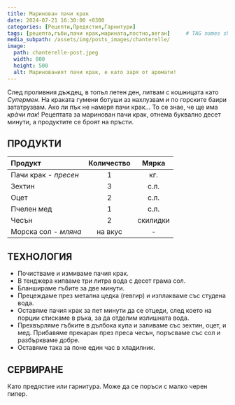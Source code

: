 ```yaml
---
title: Маринован пачи крак
date: 2024-07-21 16:30:00 +0300
categories: [Рецепти,Предястия,Гарнитури]
tags: [рецепта,гъби,пачи крак,марината,постно,веган]     # TAG names should always be lowercase
media_subpath: /assets/img/posts_images/chanterelle/
image:
  path: chanterelle-post.jpeg
  width: 800
  height: 500
  alt: Маринованият пачи крак, е като заря от аромати!
---
```


След проливния дъждец, в топъл летен ден, литвам с кошницата като *Супермен*. На краката гумени ботуши аз нахлузвам и по горските баири зататрузвам. Ако ли пък не намеря пачи крак... То се знае, че ще има *крàчи пак*! Рецептата за маринован пачи крак, отнема буквално десет минути, а продуктите се броят на пръсти.

## **ПРОДУКТИ**

| Продукт                    |Количество  |Мярка   |
|:---------------------------|:----------:|:------:|
|Пачи крак - *пресен*        |1           |кг.     |
|Зехтин                      |3           |с.л.    |
|Оцет                        |2           |с.л.    |
|Пчелен мед                  |1           |с.л.    |
|Чесън                       |2           |скилидки|
|Морска сол - *мляна*        |на вкус     | -      |

## **ТЕХНОЛОГИЯ**

- Почистваме и измиваме пачия крак.
- В тенджера кипваме три литра вода с десет грама сол.
- Бланшираме гъбите за две минути.
- Прецеждаме през метална цедка (гевгир) и изплакваме със студена вода.
- Оставяме пачия крак за пет минути да се отцеди, след което на порции стискаме в ръка, за да отделим излишната вода.
- Прехвърляме гъбките в дълбока купа и заливаме със зехтин, оцет, и мед. Прибавяме прекаран през преса чесън, поръсваме със сол и разбъркваме добре.
- Оставяме така за поне един час в хладилник.

## **СЕРВИРАНЕ**

Като предястие или гарнитура. Може да се поръси с малко черен пипер.

